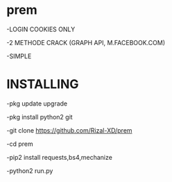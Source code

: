 # prem
-LOGIN COOKIES ONLY

-2 METHODE CRACK (GRAPH API, M.FACEBOOK.COM)

-SIMPLE

# INSTALLING
-pkg update upgrade

-pkg install python2 git

-git clone https://github.com/Rizal-XD/prem

-cd prem

-pip2 install requests,bs4,mechanize

-python2 run.py

